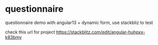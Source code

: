 # questionnaire
questionnaire demo
with angular13 + dynamic form, use stackbliz to test

check this url for project
https://stackblitz.com/edit/angular-huhpxx-k83bmy

